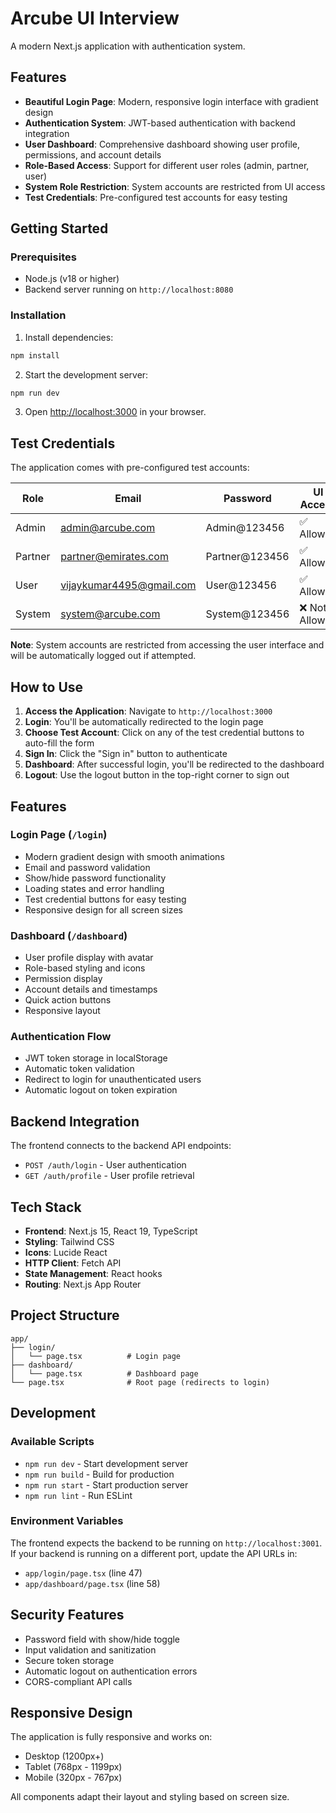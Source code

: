 # Arcube UI Interview

A modern Next.js application with authentication system.

## Features

- **Beautiful Login Page**: Modern, responsive login interface with gradient design
- **Authentication System**: JWT-based authentication with backend integration
- **User Dashboard**: Comprehensive dashboard showing user profile, permissions, and account details
- **Role-Based Access**: Support for different user roles (admin, partner, user)
- **System Role Restriction**: System accounts are restricted from UI access
- **Test Credentials**: Pre-configured test accounts for easy testing

## Getting Started

### Prerequisites

- Node.js (v18 or higher)
- Backend server running on `http://localhost:8080`

### Installation

1. Install dependencies:
```bash
npm install
```

2. Start the development server:
```bash
npm run dev
```

3. Open [http://localhost:3000](http://localhost:3000) in your browser.

## Test Credentials

The application comes with pre-configured test accounts:

| Role | Email | Password | UI Access |
|------|-------|----------|-----------|
| Admin | admin@arcube.com | Admin@123456 | ✅ Allowed |
| Partner | partner@emirates.com | Partner@123456 | ✅ Allowed |
| User | vijaykumar4495@gmail.com | User@123456 | ✅ Allowed |
| System | system@arcube.com | System@123456 | ❌ Not Allowed |

**Note**: System accounts are restricted from accessing the user interface and will be automatically logged out if attempted.

## How to Use

1. **Access the Application**: Navigate to `http://localhost:3000`
2. **Login**: You'll be automatically redirected to the login page
3. **Choose Test Account**: Click on any of the test credential buttons to auto-fill the form
4. **Sign In**: Click the "Sign in" button to authenticate
5. **Dashboard**: After successful login, you'll be redirected to the dashboard
6. **Logout**: Use the logout button in the top-right corner to sign out

## Features

### Login Page (`/login`)
- Modern gradient design with smooth animations
- Email and password validation
- Show/hide password functionality
- Loading states and error handling
- Test credential buttons for easy testing
- Responsive design for all screen sizes

### Dashboard (`/dashboard`)
- User profile display with avatar
- Role-based styling and icons
- Permission display
- Account details and timestamps
- Quick action buttons
- Responsive layout

### Authentication Flow
- JWT token storage in localStorage
- Automatic token validation
- Redirect to login for unauthenticated users
- Automatic logout on token expiration

## Backend Integration

The frontend connects to the backend API endpoints:

- `POST /auth/login` - User authentication
- `GET /auth/profile` - User profile retrieval

## Tech Stack

- **Frontend**: Next.js 15, React 19, TypeScript
- **Styling**: Tailwind CSS
- **Icons**: Lucide React
- **HTTP Client**: Fetch API
- **State Management**: React hooks
- **Routing**: Next.js App Router

## Project Structure

```
app/
├── login/
│   └── page.tsx          # Login page
├── dashboard/
│   └── page.tsx          # Dashboard page
└── page.tsx              # Root page (redirects to login)
```

## Development

### Available Scripts

- `npm run dev` - Start development server
- `npm run build` - Build for production
- `npm run start` - Start production server
- `npm run lint` - Run ESLint

### Environment Variables

The frontend expects the backend to be running on `http://localhost:3001`. If your backend is running on a different port, update the API URLs in:

- `app/login/page.tsx` (line 47)
- `app/dashboard/page.tsx` (line 58)

## Security Features

- Password field with show/hide toggle
- Input validation and sanitization
- Secure token storage
- Automatic logout on authentication errors
- CORS-compliant API calls

## Responsive Design

The application is fully responsive and works on:
- Desktop (1200px+)
- Tablet (768px - 1199px)
- Mobile (320px - 767px)

All components adapt their layout and styling based on screen size.
